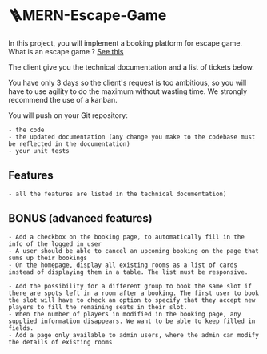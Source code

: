 # 🪜MERN-Escape-Game

In this project, you will implement a booking platform for escape game. What is an escape game ? [See this](https://fr.wikipedia.org/wiki/Jeu_d%27%C3%A9vasion)

The client give you the technical documentation and a list of tickets below.

You have only 3 days so the client's request is too ambitious, so you will have to use agility to do the maximum without wasting time.
We strongly recommend the use of a kanban.

You will push on your Git repository:

    - the code
    - the updated documentation (any change you make to the codebase must be reflected in the documentation)
    - your unit tests


## Features 

    - all the features are listed in the technical documentation)
    
  
## BONUS (advanced features)

    - Add a checkbox on the booking page, to automatically fill in the info of the logged in user
    - A user should be able to cancel an upcoming booking on the page that sums up their bookings
    - On the homepage, display all existing rooms as a list of cards instead of displaying them in a table. The list must be responsive.

    - Add the possibility for a different group to book the same slot if there are spots left in a room after a booking. The first user to book the slot will have to check an option to specify that they accept new players to fill the remaining seats in their slot.
    - When the number of players in modified in the booking page, any supplied information disappears. We want to be able to keep filled in fields.
    - Add a page only available to admin users, where the admin can modify the details of existing rooms
